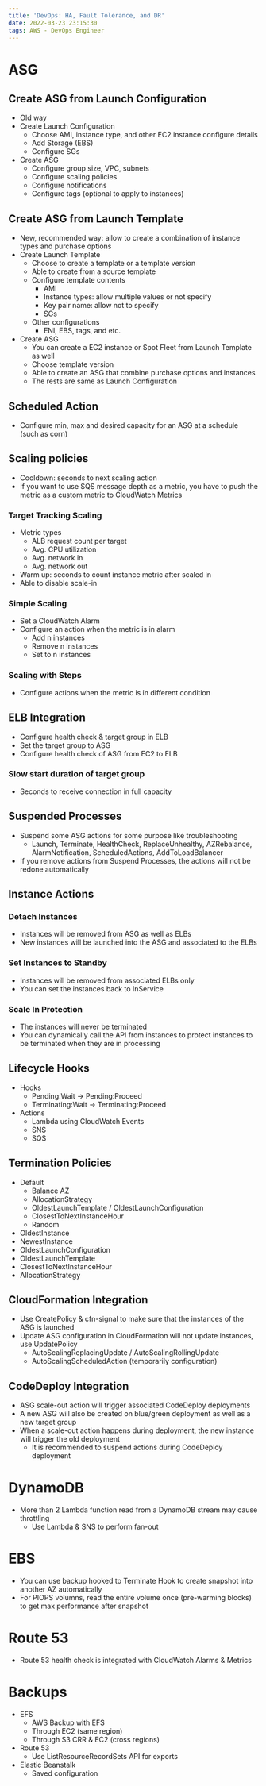 ```yaml
---
title: 'DevOps: HA, Fault Tolerance, and DR'
date: 2022-03-23 23:15:30
tags: AWS - DevOps Engineer
---
```


# ASG

## Create ASG from Launch Configuration
- Old way
- Create Launch Configuration
  - Choose AMI, instance type, and other EC2 instance configure details
  - Add Storage (EBS)
  - Configure SGs
- Create ASG
  - Configure group size, VPC, subnets
  - Configure scaling policies
  - Configure notifications
  - Configure tags (optional to apply to instances)

## Create ASG from Launch Template
- New, recommended way: allow to create a combination of instance types and purchase options
- Create Launch Template
  - Choose to create a template or a template version
  - Able to create from a source template
  - Configure template contents
    - AMI
    - Instance types: allow multiple values or not specify
    - Key pair name: allow not to specify
    - SGs
  - Other configurations
    - ENI, EBS, tags, and etc.
- Create ASG
  - You can create a EC2 instance or Spot Fleet from Launch Template as well
  - Choose template version
  - Able to create an ASG that combine purchase options and instances
  - The rests are same as Launch Configuration

## Scheduled Action
- Configure min, max and desired capacity for an ASG at a schedule (such as corn)

## Scaling policies
- Cooldown: seconds to next scaling action
- If you want to use SQS message depth as a metric, you have to push the metric as a custom metric to CloudWatch Metrics

### Target Tracking Scaling
- Metric types
  - ALB request count per target
  - Avg. CPU utilization
  - Avg. network in
  - Avg. network out
- Warm up: seconds to count instance metric after scaled in
- Able to disable scale-in

### Simple Scaling
- Set a CloudWatch Alarm
- Configure an action when the metric is in alarm
  - Add n instances
  - Remove n instances
  - Set to n instances

### Scaling with Steps
- Configure actions when the metric is in different condition

## ELB Integration
- Configure health check & target group in ELB
- Set the target group to ASG
- Configure health check of ASG from EC2 to ELB

### Slow start duration of target group
- Seconds to receive connection in full capacity

## Suspended Processes
- Suspend some ASG actions for some purpose like troubleshooting
  - Launch, Terminate, HealthCheck, ReplaceUnhealthy, AZRebalance, AlarmNotification, ScheduledActions, AddToLoadBalancer
- If you remove actions from Suspend Processes, the actions will not be redone automatically

## Instance Actions

### Detach Instances
- Instances will be removed from ASG as well as ELBs
- New instances will be launched into the ASG and associated to the ELBs

### Set Instances to Standby
- Instances will be removed from associated ELBs only
- You can set the instances back to InService

### Scale In Protection
- The instances will never be terminated
- You can dynamically call the API from instances to protect
instances to be terminated when they are in processing

## Lifecycle Hooks
- Hooks
  - Pending:Wait -> Pending:Proceed
  - Terminating:Wait -> Terminating:Proceed
- Actions
  - Lambda using CloudWatch Events
  - SNS
  - SQS

## Termination Policies
- Default
  - Balance AZ
  - AllocationStrategy
  - OldestLaunchTemplate / OldestLaunchConfiguration
  - ClosestToNextInstanceHour
  - Random
- OldestInstance
- NewestInstance
- OldestLaunchConfiguration
- OldestLaunchTemplate
- ClosestToNextInstanceHour
- AllocationStrategy

## CloudFormation Integration
- Use CreatePolicy & cfn-signal to make sure that the instances of the ASG is launched
- Update ASG configuration in CloudFormation will not update instances, use UpdatePolicy
  - AutoScalingReplacingUpdate / AutoScalingRollingUpdate
  - AutoScalingScheduledAction (temporarily configuration)

## CodeDeploy Integration
- ASG scale-out action will trigger associated CodeDeploy deployments
- A new ASG will also be created on blue/green deployment as well as a new target group
- When a scale-out action happens during deployment, the new instance will trigger the old deployment
  - It is recommended to suspend actions during CodeDeploy deployment

# DynamoDB
- More than 2 Lambda function read from a DynamoDB stream may cause throttling
  - Use Lambda & SNS to perform fan-out

# EBS
- You can use backup hooked to Terminate Hook to create snapshot into another AZ automatically
- For PIOPS volumns, read the entire volume once (pre-warming blocks) to get max performance after snapshot

# Route 53
- Route 53 health check is integrated with CloudWatch Alarms & Metrics

# Backups
- EFS
  - AWS Backup with EFS
  - Through EC2 (same region)
  - Through S3 CRR & EC2 (cross regions)
- Route 53
  - Use ListResourceRecordSets API for exports
- Elastic Beanstalk
  - Saved configuration
